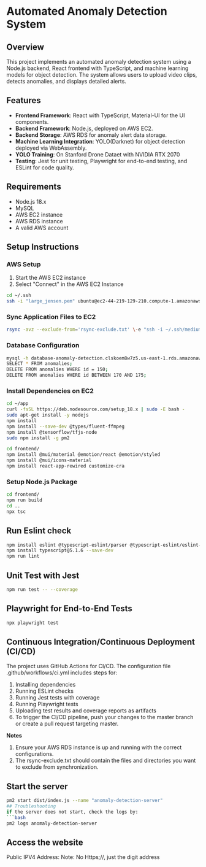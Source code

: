 # Automated Anomaly Detection System

## Overview
This project implements an automated anomaly detection system using a Node.js backend, React frontend with TypeScript, and machine learning models for object detection. The system allows users to upload video clips, detects anomalies, and displays detailed alerts.

## Features
- **Frontend Framework**: React with TypeScript, Material-UI for the UI components.
- **Backend Framework**: Node.js, deployed on AWS EC2.
- **Backend Storage**: AWS RDS for anomaly alert data storage.
- **Machine Learning Integration**: YOLO(Darknet) for object detection deployed via WebAssembly.
- **YOLO Training**: On Stanford Drone Dataet with NVIDIA RTX 2070
- **Testing**: Jest for unit testing, Playwright for end-to-end testing, and ESLint for code quality.

## Requirements
- Node.js 18.x
- MySQL
- AWS EC2 instance
- AWS RDS instance
- A valid AWS account

## Setup Instructions

### AWS Setup
1. Start the AWS EC2 instance
2. Select "Connect" in the AWS EC2 Instance

```bash
cd ~/.ssh
ssh -i "large_jensen.pem" ubuntu@ec2-44-219-129-210.compute-1.amazonaws.com
```

### Sync Application Files to EC2
```bash
rsync -avz --exclude-from='rsync-exclude.txt' \-e "ssh -i ~/.ssh/medium-jensen.pem" \. ubuntu@:~/app
```

### Database Configuration
```bash
mysql -h database-anomaly-detection.clskoem8w7z5.us-east-1.rds.amazonaws.com -u admin -p database_anomaly_detection
SELECT * FROM anomalies;
DELETE FROM anomalies WHERE id = 150;
DELETE FROM anomalies WHERE id BETWEEN 170 AND 175;
```

### Install Dependencies on EC2
```bash
cd ~/app
curl -fsSL https://deb.nodesource.com/setup_18.x | sudo -E bash -
sudo apt-get install -y nodejs
npm install
npm install --save-dev @types/fluent-ffmpeg
npm install @tensorflow/tfjs-node
sudo npm install -g pm2

cd frontend/
npm install @mui/material @emotion/react @emotion/styled
npm install @mui/icons-material
npm install react-app-rewired customize-cra
```

### Setup Node.js Package
```bash
cd frontend/
npm run build
cd ..
npx tsc
```

## Run Eslint check
```bash
npm install eslint @typescript-eslint/parser @typescript-eslint/eslint-plugin eslint-plugin-react eslint-config-prettier eslint-plugin-prettier prettier --save-dev
npm install typescript@5.1.6 --save-dev
npm run lint
```

## Unit Test with Jest
```bash
npm run test -- --coverage
```

## Playwright for End-to-End Tests
```bash
npx playwright test
```

## Continuous Integration/Continuous Deployment (CI/CD)
The project uses GitHub Actions for CI/CD. The configuration file .github/workflows/ci.yml includes steps for:

1. Installing dependencies
2. Running ESLint checks
3. Running Jest tests with coverage
4. Running Playwright tests
5. Uploading test results and coverage reports as artifacts
6. To trigger the CI/CD pipeline, push your changes to the master branch or create a pull request targeting master.

**Notes**
1. Ensure your AWS RDS instance is up and running with the correct configurations.
2. The rsync-exclude.txt should contain the files and directories you want to exclude from synchronization.

## Start the server
```bash
pm2 start dist/index.js --name "anomaly-detection-server"
## Troubleshooting
if the server does not start, check the logs by:
```bash
pm2 logs anomaly-detection-server
```

## Access the website
Public IPV4 Address:<Portal Number>
Note: No Https;//, just the digit address